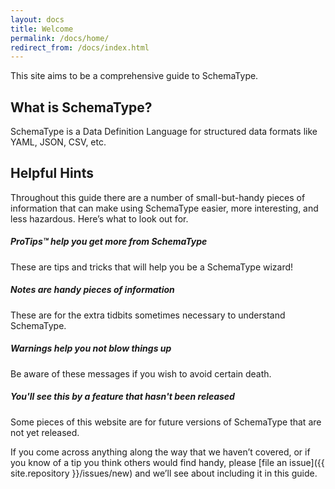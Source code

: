 ```yaml
---
layout: docs
title: Welcome
permalink: /docs/home/
redirect_from: /docs/index.html
---
```


This site aims to be a comprehensive guide to SchemaType.

## What is SchemaType?

SchemaType is a Data Definition Language for structured data formats like YAML,
JSON, CSV, etc.

## Helpful Hints

Throughout this guide there are a number of small-but-handy pieces of
information that can make using SchemaType easier, more interesting, and less
hazardous. Here’s what to look out for.

<div class="note">
  <h5>ProTips™ help you get more from SchemaType</h5>
  <p>These are tips and tricks that will help you be a SchemaType wizard!</p>
</div>

<div class="note info">
  <h5>Notes are handy pieces of information</h5>
  <p>These are for the extra tidbits sometimes necessary to understand
     SchemaType.</p>
</div>

<div class="note warning">
  <h5>Warnings help you not blow things up</h5>
  <p>Be aware of these messages if you wish to avoid certain death.</p>
</div>

<div class="note unreleased">
  <h5>You'll see this by a feature that hasn't been released</h5>
  <p>Some pieces of this website are for future versions of SchemaType that
    are not yet released.</p>
</div>

If you come across anything along the way that we haven’t covered, or if you
know of a tip you think others would find handy, please [file an
issue]({{ site.repository }}/issues/new) and we’ll see about
including it in this guide.
